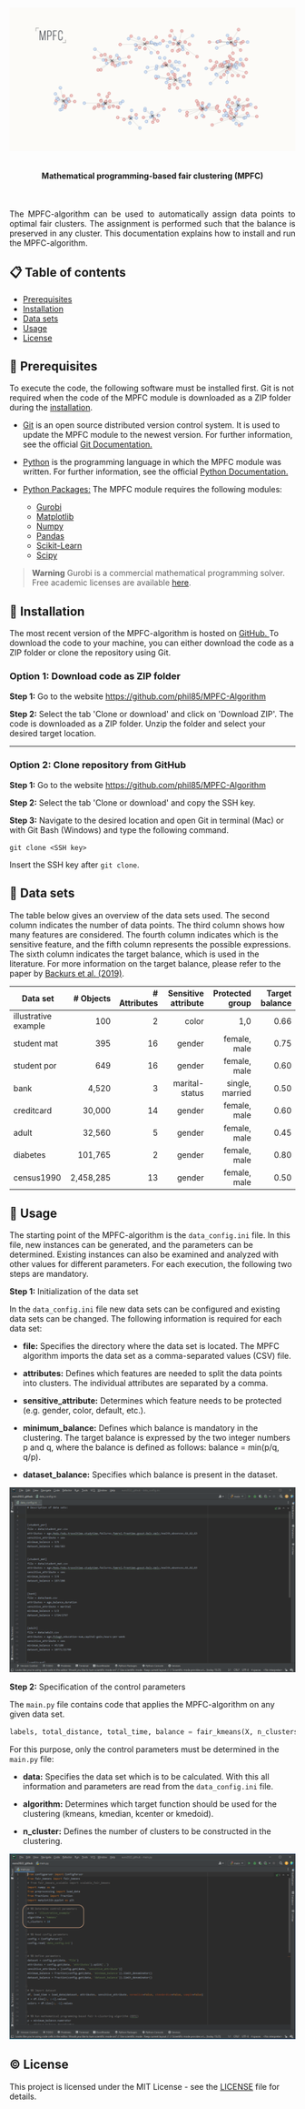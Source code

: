 
<h1 align="center">
  <br>
  
  ![MPFC](README/mpfc.png)

</h1>

<h4 align="center"> Mathematical programming-based fair clustering (MPFC)</h4>

<br>

<p align="justify">
The MPFC-algorithm can be used to automatically assign data points to optimal fair clusters. The assignment is performed such that the balance is preserved in any cluster. This documentation explains how to install and run the MPFC-algorithm.
</p>

## :clipboard: Table of contents
- [Prerequisites](#prerequisites)
- [Installation](#installation)
- [Data sets](#data-sets)
- [Usage](#usage)
- [License](#licence)


## :floppy_disk: Prerequisites
To execute the code, the following software must be installed first. Git is not required when the code of the MPFC module is downloaded as a ZIP folder during the [installation](#installation). 

- [Git](https://git-scm.com/) is an open source distributed version control system. It is used to update the MPFC module to the newest version. For further information, see the official <a href="https://git-scm.com/doc/" target="_blank"> Git Documentation. </a>

- [Python](https://www.python.org/) is the programming language in which the MPFC module was written. For further information, see the official <a href="https://docs.python.org/3/" target="_blank"> Python Documentation. </a>
- [Python Packages:](https://wiki.python.org/moin/UsefulModules#Standard_Library_Enhancements) The MPFC module requires the following modules:

	* [Gurobi](https://anaconda.org/Gurobi/gurobi)
	* [Matplotlib](https://matplotlib.org/)
	* [Numpy](https://anaconda.org/conda-forge/numpy)
	* [Pandas](https://pandas.pydata.org/)
	* [Scikit-Learn](https://scikit-learn.org/stable/)
	* [Scipy](https://anaconda.org/anaconda/scipy)

> **Warning** 
> Gurobi is a commercial mathematical programming solver. Free academic licenses are available [here](https://www.gurobi.com/academia/academic-program-and-licenses/). 

## :rocket: Installation
The most recent version of the MPFC-algorithm is hosted on <a href="https://github.com/" target="_blank"> GitHub. </a> To download the code to your machine, you can either download the code as a ZIP folder or clone the repository using Git. 

### Option 1: Download code as ZIP folder
**Step 1:** Go to the website <a href="https://github.com/phil85/MPFC-Algorithm" target="_blank"> https://github.com/phil85/MPFC-Algorithm </a>

**Step 2:** Select the tab 'Clone or download' and click on 'Download ZIP'. The code is downloaded as a ZIP folder. Unzip the folder and select your desired target location.

---

### Option 2: Clone repository from GitHub
**Step 1:** Go to the website <a href="https://github.com/phil85/MPFC-Algorithm" target="_blank"> https://github.com/phil85/MPFC-Algorithm </a>

**Step 2:** Select the tab 'Clone or download' and copy the SSH key.

**Step 3:** Navigate to the desired location and open Git in terminal (Mac) or with Git Bash (Windows) and type the following command.
``` git
git clone <SSH key>
```
Insert the SSH key after `git clone`.

## :file_folder: Data sets
The table below gives an overview of the data sets used. The second column indicates the number of data points. The third column shows how many features are considered. The fourth column indicates which is the sensitive feature, and the fifth column represents the possible expressions. The sixth column indicates the target balance, which is used in the literature. For more information on the target balance, please refer to the paper by [Backurs et al. (2019)](https://arxiv.org/abs/1902.03519).

| Data set     | # Objects | # Attributes | Sensitive attribute | Protected group    | Target balance |
|-------------|-------------:|----------------:|--------------------:|----------------:|---------------:|
| illustrative example | 100          | 2               | color               | 1,0             | 0.66           |
| student mat  | 395          | 16              | gender              | female, male    | 0.75           |
| student por  | 649          | 16              | gender              | female, male    | 0.60           |
| bank         | 4,520        | 3               | marital-status      | single, married | 0.50           |
| creditcard   | 30,000       | 14              | gender              | female, male    | 0.60           |
| adult        | 32,560       | 5               | gender              | female, male    | 0.45           |
| diabetes     | 101,765      | 2               | gender              | female, male    | 0.80           |
| census1990   | 2,458,285    | 13              | gender              | female, male    | 0.50           |


## :battery: Usage
The starting point of the MPFC-algorithm is the `data_config.ini` file. In this file, new instances can be generated, and the parameters can be determined. Existing instances can also be examined and analyzed with other values for different parameters. For each execution, the following two steps are mandatory.

**Step 1:** Initialization of the data set

In the `data_config.ini` file new data sets can be configured and existing data sets can be changed. The following information is required for each data set:

- **file:** Specifies the directory where the data set is located. The MPFC algorithm imports the data set as a comma-separated values (CSV) file.

- **attributes:** Defines which features are needed to split the data points into clusters. The individual attributes are separated by a comma.

- **sensitive_attribute:** Determines which feature needs to be protected (e.g. gender, color, default, etc.).

- **minimum_balance:** Defines which balance is mandatory in the clustering. The target balance is expressed by the two integer numbers p and q, where the balance is defined as follows: balance = min(p/q, q/p).

- **dataset_balance:** Specifies which balance is present in the dataset.

 ![MPFC](README/config.gif)
 
**Step 2:** Specification of the control parameters

The `main.py` file contains code that applies the MPFC-algorithm on any given data set.

```python
labels, total_distance, total_time, balance = fair_kmeans(X, n_clusters, colors, p, q, algorithm, random_state)
```

For this purpose, only the control parameters must be determined in the `main.py` file:

- **data:** Specifies the data set which is to be calculated. With this all information and parameters are read from the `data_config.ini` file.

- **algorithm:** Determines which target function should be used for the clustering (kmeans, kmedian, kcenter or kmedoid).

- **n_cluster:** Defines the number of clusters to be constructed in the clustering.

![MPFC](README/main.png)
 
## :copyright: License
This project is licensed under the MIT License - see the [LICENSE](LICENSE) file for details.

